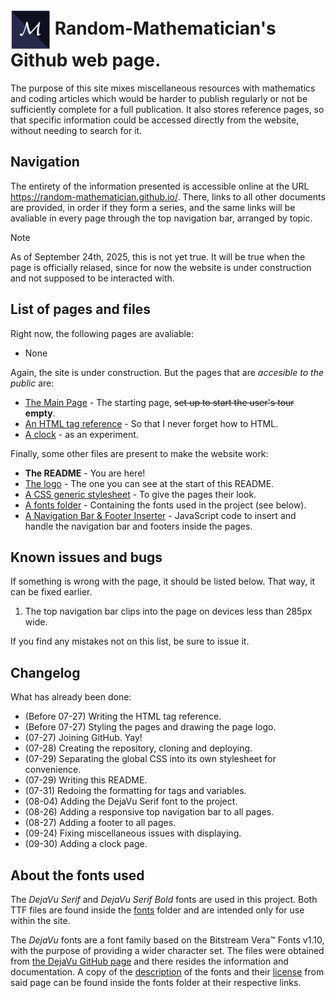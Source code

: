 # <img src="/general/icon.png" alt="[Logo]" style="vertical-align:middle"> Random-Mathematician's Github web page. 

The purpose of this site mixes miscellaneous resources with mathematics and coding articles which would be harder to publish regularly or not be sufficiently complete for a full publication. It also stores reference pages, so that specific information could be accessed directly from the website, without needing to search for it.

## Navigation

The entirety of the information presented is accessible online at the URL https://random-mathematician.github.io/. There, links to all other documents are provided, in order if they form a series, and the same links will be avaliable in every page through the top navigation bar, arranged by topic.

> [!NOTE]
> As of September 24th, 2025, this is not yet true. It will be true when the page is officially relased, since for now the website is under construction and not supposed to be interacted with.

## List of pages and files

Right now, the following pages are avaliable:
- None

Again, the site is under construction. But the pages that are *accesible to the public* are:
- [The Main Page](index.html) - The starting page, ~~set up to start the user's tour~~ **empty**.
- [An HTML tag reference](programming/HTMLtaglog.html) - So that I never forget how to HTML.
- [A clock](resources/clock.html) - as an experiment.

Finally, some other files are present to make the website work:
- **The README** - You are here!
- [The logo](general/icon.png) - The one you can see at the start of this README.
- [A CSS generic stylesheet](general/RMstyle.css) - To give the pages their look.
- [A fonts folder](fonts) - Containing the fonts used in the project (see below).
- [A Navigation Bar & Footer Inserter](general/insertExtras.js) - JavaScript code to insert and handle the navigation bar and footers inside the pages.

## Known issues and bugs

If something is wrong with the page, it should be listed below. That way, it can be fixed earlier.
1. The top navigation bar clips into the page on devices less than 285px wide.

If you find any mistakes not on this list, be sure to issue it.

## Changelog

What has already been done:
- (Before 07-27) Writing the HTML tag reference.
- (Before 07-27) Styling the pages and drawing the page logo.
- (07-27) Joining GitHub. Yay!
- (07-28) Creating the repository, cloning and deploying.
- (07-29) Separating the global CSS into its own stylesheet for convenience.
- (07-29) Writing this README.
- (07-31) Redoing the formatting for tags and variables.
- (08-04) Adding the DejaVu Serif font to the project.
- (08-26) Adding a responsive top navigation bar to all pages.
- (08-27) Adding a footer to all pages.
- (09-24) Fixing miscellaneous issues with displaying.
- (09-30) Adding a clock page.

## About the fonts used

The *DejaVu Serif* and *DejaVu Serif Bold* fonts are used in this project. Both TTF files are found inside the [fonts](/fonts/) folder and are intended only for use within the site.

The *DejaVu* fonts are a font family based on the Bitstream Vera™ Fonts  v1.10, with the purpose of providing a wider character set. The files were obtained from [the DejaVu GitHub page](https://dejavu-fonts.github.io/) and there resides the information and documentation. A copy of the [description](/fonts/DejaVu.md) of the fonts and their [license](/fonts/LICENSE) from said page can be found inside the fonts folder at their respective links.